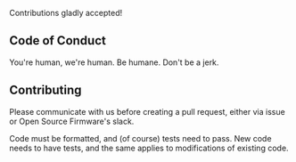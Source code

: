 Contributions gladly accepted!

## Code of Conduct

You're human, we're human. Be humane. Don't be a jerk.

## Contributing

Please communicate with us before creating a pull request, either via issue or Open Source Firmware's slack.

Code must be formatted, and (of course) tests need to pass. New code needs to have tests, and the same applies to modifications of existing code.
